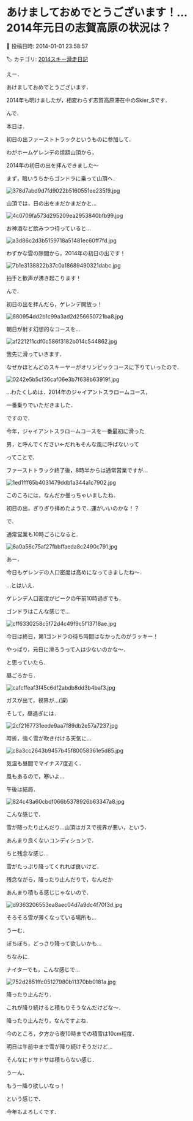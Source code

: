 # あけましておめでとうございます！…2014年元日の志賀高原の状況は？

📅 投稿日時: 2014-01-01 23:58:57

🏷️ カテゴリ: [2014スキー滑走日記](c992167609b6415052179ee69ea1ea7d8.md)

えー．


あけましておめでとうございます．


2014年も明けましたが，相変わらず志賀高原滞在中のSkier_Sです．





んで．


本日は．


初日の出ファーストトラックというものに参加して．


わがホームゲレンデの焼額山頂から，


2014年の初日の出を拝んできました～





まず，暗いうちからゴンドラに乗って山頂へ．




![378d7abd9d7fd9022b5160551ee235f9.jpg](images/378d7abd9d7fd9022b5160551ee235f9.jpg)




山頂では，日の出をまだかまだかと…




![4c0709fa573d295209ea2953840bfb99.jpg](images/4c0709fa573d295209ea2953840bfb99.jpg)




お神酒など飲みつつ待っていると…




![a3d86c2d3b5159718a51481ec60ff7fd.jpg](images/a3d86c2d3b5159718a51481ec60ff7fd.jpg)




わずかな雲の隙間から，2014年の初日の出です！




![7b1e3138822b37c0a18689490321dabc.jpg](images/7b1e3138822b37c0a18689490321dabc.jpg)




拍手と歓声が沸き起こります！





んで．


初日の出を拝んだら，ゲレンデ開放っ！




![680954dd2b1c99a3ad2d256650721ba8.jpg](images/680954dd2b1c99a3ad2d256650721ba8.jpg)




朝日が射す幻想的なコースを…




![af221211cdf0c586f3182b014c544862.jpg](images/af221211cdf0c586f3182b014c544862.jpg)




我先に滑っていきます．





なぜかほとんどのスキーヤーがオリンピックコースに下りていったので．




![0242e5b5cf36caf06e3b7f638b63919f.jpg](images/0242e5b5cf36caf06e3b7f638b63919f.jpg)




…わたくしめは．2014年のジャイアントスラロームコース，


一番乗りでいただきました．


ですので．


今年，ジャイアントスラロームコースを一番最初に滑った


男，と呼んでください←だれもそんな風に呼ばないって





ってことで．


ファーストトラック終了後，8時半からは通常営業ですが…




![1ed1fff65b4031479ddb1a344a1c7902.jpg](images/1ed1fff65b4031479ddb1a344a1c7902.jpg)




このころには，なんだか曇っちゃいましたね．


初日の出，ぎりぎり拝めたようで…運がいいのかな！？





で．


通常営業も10時ごろになると．




![6a0a56c75af27fbbffaeda8c2490c791.jpg](images/6a0a56c75af27fbbffaeda8c2490c791.jpg)




あー．


今日もゲレンデの人口密度は高めになってきましたね～．


…とはいえ．


ゲレンデ人口密度がピークの午前10時過ぎでも，


ゴンドラはこんな感じで…




![cff6330258c5f72d4c49f9c5f13718ae.jpg](images/cff6330258c5f72d4c49f9c5f13718ae.jpg)




今日は終日，第1ゴンドラの待ち時間はなかったのがラッキー！


やっぱり，元日に滑ろうって人は少ないのかな～．





と思っていたら．


昼ごろから．




![cafcffeaf3f45c6df2abdb8dd3b4baf3.jpg](images/cafcffeaf3f45c6df2abdb8dd3b4baf3.jpg)




ガスが出て，視界が…(涙)





そして，昼過ぎには．




![2cf2167731eede9aa7f89db2e57a7237.jpg](images/2cf2167731eede9aa7f89db2e57a7237.jpg)




時折，強く雪が吹き付ける天気に…




![c8a3cc2643b9457b45f80058361e5d85.jpg](images/c8a3cc2643b9457b45f80058361e5d85.jpg)




気温も昼間でマイナス7度近く．


風もあるので，寒いよ…





午後は結局．




![824c43a60cbdf066b5378926b63347a8.jpg](images/824c43a60cbdf066b5378926b63347a8.jpg)




こんな感じで．


雪が降ったり止んだり…山頂はガスで視界が悪い，という．


あんまり良くないコンディションで．


ちと残念な感じ…





雪がたっぷり降ってくれれば良いけど．


残念ながら，降ったり止んだりで，なんだか


あんまり積もる感じじゃないので．




![d9363206553ea8aec04d7a9dc4f70f3d.jpg](images/d9363206553ea8aec04d7a9dc4f70f3d.jpg)




そろそろ雪が薄くなっている場所も…


うーむ．


ぼちぼち，どっさり降って欲しいかも…





ちなみに．


ナイターでも，こんな感じで…




![752d2851ffc05127980b11370bb0181a.jpg](images/752d2851ffc05127980b11370bb0181a.jpg)




降ったり止んだり．


これが降り続けると積もりそうなんだけどな～．


降ったり止んだり，なんですよね．


今のところ，夕方から夜10時までの積雪は10cm程度．


明日は午前中まで雪が降り続けそうだけど…


そんなにドサドサは積もらない感じ．


うーん．


もう一降り欲しいなっ！





という感じで．


今年もよろしくです．
